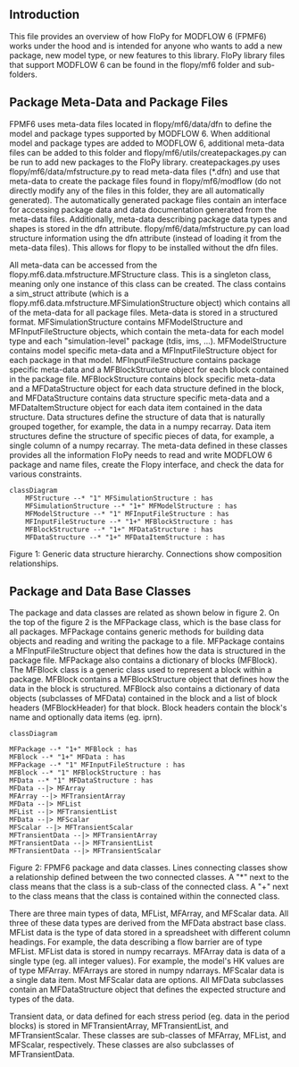 Introduction
-----------------------------------------------

This file provides an overview of how FloPy for MODFLOW 6 (FPMF6) works under the hood and is intended for anyone who wants to add a new package, new model type, or new features to this library.  FloPy library files that support MODFLOW 6 can be found in the flopy/mf6 folder and sub-folders. 

Package Meta-Data and Package Files
-----------------------------------------------

FPMF6 uses meta-data files located in flopy/mf6/data/dfn to define the model and package types supported by MODFLOW 6.  When additional model and package types are added to MODFLOW 6, additional meta-data files can be added to this folder and flopy/mf6/utils/createpackages.py can be run to add new packages to the FloPy library.  createpackages.py uses flopy/mf6/data/mfstructure.py to read meta-data files (*.dfn) and use that meta-data to create the package files found in flopy/mf6/modflow (do not directly modify any of the files in this folder, they are all automatically generated).  The automatically generated package files contain an interface for accessing package data and data documentation generated from the meta-data files.  Additionally, meta-data describing package data types and shapes is stored in the dfn attribute.  flopy/mf6/data/mfstructure.py can load structure information using the dfn attribute (instead of loading it from the meta-data files).  This allows for flopy to be installed without the dfn files.

All meta-data can be accessed from the flopy.mf6.data.mfstructure.MFStructure class.  This is a singleton class, meaning only one instance of this class can be created.  The class contains a sim_struct attribute (which is a flopy.mf6.data.mfstructure.MFSimulationStructure object) which contains all of the meta-data for all package files.  Meta-data is stored in a structured format. MFSimulationStructure contains MFModelStructure and MFInputFileStructure objects, which contain the meta-data for each model type and each "simulation-level" package (tdis, ims, ...).  MFModelStructure contains model specific meta-data and a MFInputFileStructure object for each package in that model.  MFInputFileStructure contains package specific meta-data and a MFBlockStructure object for each block contained in the package file.  MFBlockStructure contains block specific meta-data and a MFDataStructure object for each data structure defined in the block, and MFDataStructure contains data structure specific meta-data and a MFDataItemStructure object for each data item contained in the data structure.  Data structures define the structure of data that is naturally grouped together, for example, the data in a numpy recarray.  Data item structures define the structure of specific pieces of data, for example, a single column of a numpy recarray.  The meta-data defined in these classes provides all the information FloPy needs to read and write MODFLOW 6 package and name files, create the Flopy interface, and check the data for various constraints.

```mermaid
classDiagram
    MFStructure --* "1" MFSimulationStructure : has
    MFSimulationStructure --* "1+" MFModelStructure : has
    MFModelStructure --* "1" MFInputFileStructure : has
    MFInputFileStructure --* "1+" MFBlockStructure : has
    MFBlockStructure --* "1+" MFDataStructure : has
    MFDataStructure --* "1+" MFDataItemStructure : has
```

Figure 1: Generic data structure hierarchy.  Connections show composition relationships.

Package and Data Base Classes
-----------------------------------------------

The package and data classes are related as shown below in figure 2.  On the top of the figure 2 is the MFPackage class, which is the base class for all packages.  MFPackage contains generic methods for building data objects and reading and writing the package to a file.  MFPackage contains a MFInputFileStructure object that defines how the data is structured in the package file.  MFPackage also contains a dictionary of blocks (MFBlock).  The MFBlock class is a generic class used to represent a block within a package.  MFBlock contains a MFBlockStructure object that defines how the data in the block is structured.  MFBlock also contains a dictionary of data objects (subclasses of MFData) contained in the block and a list of block headers (MFBlockHeader) for that block.  Block headers contain the block's name and optionally data items (eg. iprn).


```mermaid
classDiagram

MFPackage --* "1+" MFBlock : has
MFBlock --* "1+" MFData : has
MFPackage --* "1" MFInputFileStructure : has
MFBlock --* "1" MFBlockStructure : has
MFData --* "1" MFDataStructure : has
MFData --|> MFArray
MFArray --|> MFTransientArray
MFData --|> MFList
MFList --|> MFTransientList
MFData --|> MFScalar
MFScalar --|> MFTransientScalar
MFTransientData --|> MFTransientArray
MFTransientData --|> MFTransientList
MFTransientData --|> MFTransientScalar
```
							 
Figure 2:  FPMF6 package and data classes.  Lines connecting classes show a relationship defined between the two connected classes.  A "*" next to the class means that the  class is a sub-class of the connected class.  A "+" next to the class means that the class is contained within the connected class.

There are three main types of data, MFList, MFArray, and MFScalar data.  All three of these data types are derived from the MFData abstract base class.  MFList data is the type of data stored in a spreadsheet with different column headings.  For example, the data describing a flow barrier are of type MFList.  MFList data is stored in numpy recarrays.  MFArray data is data of a single type (eg. all integer values).  For example, the model's HK values are of type MFArray.  MFArrays are stored in numpy ndarrays.  MFScalar data is a single data item.  Most MFScalar data are options.  All MFData subclasses contain an MFDataStructure object that defines the expected structure and types of the data.

Transient data, or data defined for each stress period (eg. data in the period blocks) is stored in MFTransientArray, MFTransientList, and MFTransientScalar.  These classes are sub-classes of MFArray, MFList, and MFScalar, respectively.  These classes are also subclasses of MFTransientData.
